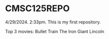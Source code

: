 # CMSC125REPO

4/29/2024. 2:33pm. This is my first repository. 


Top 3 movies:
Bullet Train
The Iron Giant
Lincoln
